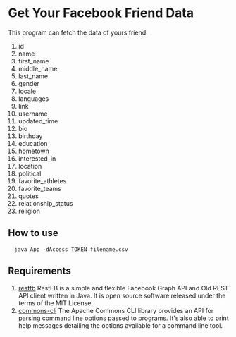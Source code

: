 Get Your Facebook Friend Data
=============================

This program can fetch the data of yours friend.

1. id
2. name
3. first_name
4. middle_name
5. last_name
6. gender
7. locale
8. languages
9. link
10. username
11. updated_time
12. bio
13. birthday
14. education
15. hometown
16. interested_in
17. location
18. political
19. favorite_athletes
20. favorite_teams
21. quotes
22. relationship_status
23. religion

## How to use

```
  java App -dAccess TOKEN filename.csv
```

## Requirements

1. [restfb](http://restfb.com/) RestFB is a simple and flexible Facebook Graph API and Old REST API client written in Java. It is open source software released under the terms of the MIT License.
2. [commons-cli](http://commons.apache.org/proper/commons-cli/index.html) The Apache Commons CLI library provides an API for parsing command line options passed to programs. It's also able to print help messages detailing the options available for a command line tool.
